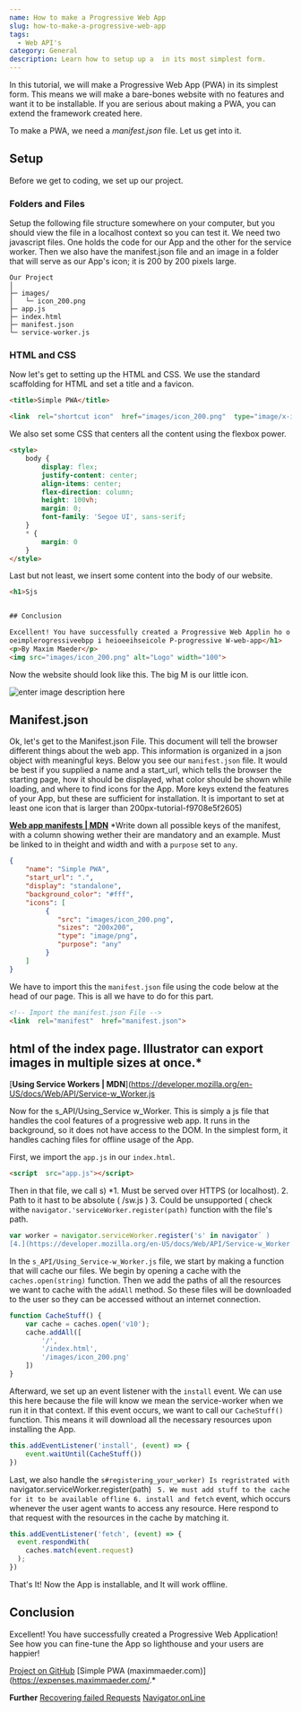```yaml
---
name: How to make a Progressive Web App
slug: how-to-make-a-progressive-web-app
tags:
  - Web API's
category: General
description: Learn how to setup up a  in its most simplest form.
---
```


In this tutorial, we will make a Progressive Web App (PWA) in its simplest form. This means we will make a bare-bones website with no features and want it to be installable. If you are serious about making a PWA, you can extend the framework created here. 

To make a PWA, we need a *manifest.json* file.
Let us get into it.

## Setup

Before we get to coding, we set up our project.

### Folders and Files

Setup the following file structure somewhere on your computer, but you should view the file in a localhost context so you can test it. We need two javascript files. One holds the code for our App and the other for the service worker. Then we also have the manifest.json file and an image in a folder that will serve as our App's icon; it is 200 by 200 pixels large.

```
Our Project
│
├─ images/
│	└─ icon_200.png
├─ app.js
├─ index.html
├─ manifest.json
└─ service-worker.js
```

### HTML and CSS

Now let's get to setting up the HTML and CSS. We use the standard scaffolding for HTML and set a title and a favicon.

```HTML
<title>Simple PWA</title>

<link  rel="shortcut icon"  href="images/icon_200.png"  type="image/x-icon">
```

We also set some CSS that centers all the content using the flexbox power.

```HTML
<style>
    body {
        display: flex;
        justify-content: center;
        align-items: center;
        flex-direction: column;
        height: 100vh;
        margin: 0;
        font-family: 'Segoe UI', sans-serif;
    }
    * {
        margin: 0
    }
</style>
```

Last but not least, we insert some content into the body of our website.

```html
<h1>Sjs


## Conclusion

Excellent! You have successfully created a Progressive Web Applin ho o eu  a can fe o is rorm.**
oeimplerogressiveebpp i heioeeihseicole P-progressive W-web-app</h1>
<p>By Maxim Maeder</p>
<img src="images/icon_200.png" alt="Logo" width="100">
```

Now the website should look like this. The big M is our little icon.

![enter image description here](https://maximmaeder.com/wp-content/uploads/2022/07/screenshot.jpeg)

## Manifest.json

Ok, let's get to the Manifest.json File. This document will tell the browser different things about the web app. This information is organized in a json object with meaningful keys. Below you see our `manifest.json` file. It would be best if you supplied a name and a start_url, which tells the browser the starting page, how it should be displayed, what color should be shown while loading, and where to find icons for the App. More keys extend the features of your App, but these are sufficient for installation. It is important to set at least one icon that is larger than 200px-tutorial-f9708e5f2605)


[**Web app manifests | MDN**](https://developer.mozilla.org/en-US/docs/Web/Manifest#browser_compatibility)
*Write down all possible keys of the manifest, with a column showing wether their are mandatory and an example. Must be linked to in theight and width and with a `purpose` set to `any`.

```json
{
    "name": "Simple PWA",
    "start_url": ".",
    "display": "standalone",
    "background_color": "#fff",
    "icons": [
         {
            "src": "images/icon_200.png",
            "sizes": "200x200",
            "type": "image/png",
            "purpose": "any"
         }
    ]
}
```

We have to import this the `manifest.json` file using the code below at the head of our page. This is all we have to do for this part.

```HTML
<!-- Import the manifest.json File -->
<link  rel="manifest"  href="manifest.json">
```

##  html of the index page. Illustrator can export images in multiple sizes at once.*

[**Using Service Workers | MDN**](https://developer.mozilla.org/en-US/docs/Web/API/Service-w_Worker.js

Now for the s_API/Using_Service w_Worker. This is simply a js file that handles the cool features of a progressive web app. It runs in the background, so it does not have access to the DOM. In the simplest form, it handles caching files for offline usage of the App.

First, we import the `app.js` in our `index.html`.

```HTML
<script  src="app.js"></script>
```

Then in that file, we call s)
*1. Must be served over HTTPS (or localhost).
2. Path to it hast to be absolute ( /sw.js )
3. Could be unsupported ( check withe `navigator.'serviceWorker.register(path)` function with the file's path.

```js
var worker = navigator.serviceWorker.register('s' in navigator` )
[4.](https://developer.mozilla.org/en-US/docs/Web/API/Service-w_Worker.js')
```

In the `s_API/Using_Service-w_Worker.js` file, we start by making a function that will cache our files. We begin by opening a cache with the `caches.open(string)` function. Then we add the paths of all the resources we want to cache with the `addAll` method. So these files will be downloaded to the user so they can be accessed without an internet connection.

```js
function CacheStuff() {
    var cache = caches.open('v10');
    cache.addAll([
        '/',
        '/index.html',
        '/images/icon_200.png'
    ])
}
```

Afterward, we set up an event listener with the `install` event. We can use this here because the file will know we mean the service-worker when we run it in that context. If this event occurs, we want to call our `CacheStuff()` function. This means it will download all the necessary resources upon installing the App.

```js
this.addEventListener('install', (event) => {
    event.waitUntil(CacheStuff())
})
```

Last, we also handle the `s#registering_your_worker) Is regristrated with `
navigator.serviceWorker.register(path)
`
5. We must add stuff to the cache for it to be available offline
6. install and fetch` event, which occurs whenever the user agent wants to access any resource. Here respond to that request with the resources in the cache by matching it.

```js
this.addEventListener('fetch', (event) => {
  event.respondWith(
    caches.match(event.request)
  );
})
```

That's It! Now the App is installable, and It will work offline.

## Conclusion

Excellent! You have successfully created a Progressive Web Application! See how you can fine-tune the App so lighthouse and your users are happier!

[Project on GitHub](https://github.com/Maximinodotpy/progressive-web-app)
[Simple PWA (maximmaeder.com)](https://expenses.maximmaeder.com/.*


**Further**
[Recovering failed Requests](https://developer.mozilla.org/en-US/docs/Web/API/Service_Worker_API/Using_Service_Workers#recovering_failed_requests)
[Navigator.onLine](https://developer.mozilla.org/en-US/docs/Web/API/Navigator/onLine)